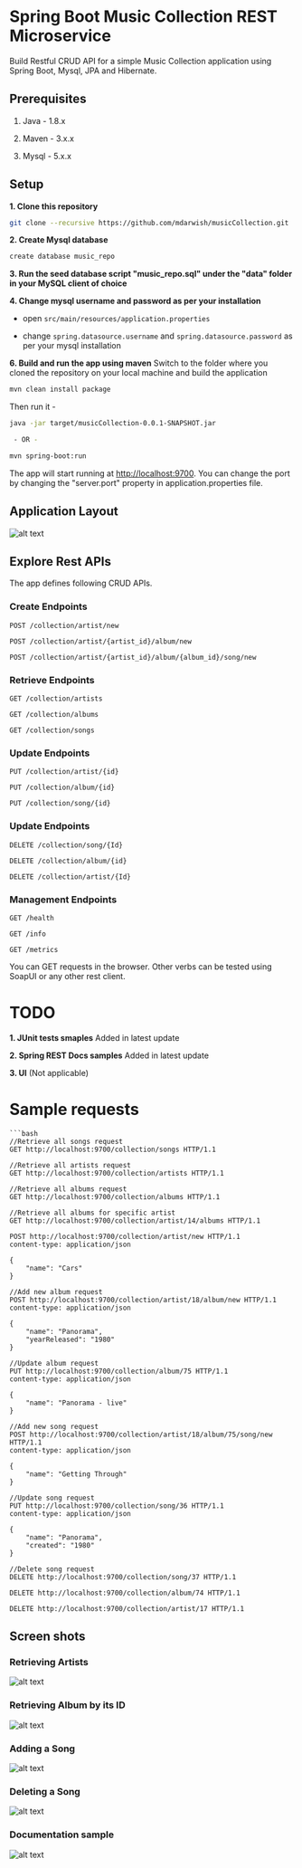 # Spring Boot Music Collection REST Microservice

Build Restful CRUD API for a simple Music Collection application using Spring Boot, Mysql, JPA and Hibernate.

## Prerequisites

1. Java - 1.8.x

2. Maven - 3.x.x

3. Mysql - 5.x.x

## Setup

**1. Clone this repository**

```bash
git clone --recursive https://github.com/mdarwish/musicCollection.git
```

**2. Create Mysql database**
```bash
create database music_repo
```

**3. Run the seed database script "music_repo.sql" under the "data" folder in your MySQL client of choice**

**4. Change mysql username and password as per your installation**

+ open `src/main/resources/application.properties`

+ change `spring.datasource.username` and `spring.datasource.password` as per your mysql installation

**6. Build and run the app using maven**
Switch to the folder where you cloned the repository on your local machine and build the application

```bash 
mvn clean install package
```
Then run it -

```bash
java -jar target/musicCollection-0.0.1-SNAPSHOT.jar

 - OR -

mvn spring-boot:run
```

The app will start running at <http://localhost:9700>. You can change the port by changing the "server.port" property in application.properties file.

## Application Layout
![alt text](https://github.com/mdarwish/musicCollection/blob/master/screens/project_structure.png?raw=true)

## Explore Rest APIs

The app defines following CRUD APIs.

### Create Endpoints
    POST /collection/artist/new

    POST /collection/artist/{artist_id}/album/new

    POST /collection/artist/{artist_id}/album/{album_id}/song/new

### Retrieve Endpoints
    GET /collection/artists
    
    GET /collection/albums
    
    GET /collection/songs
    
### Update Endpoints
    PUT /collection/artist/{id}
    
    PUT /collection/album/{id}

    PUT /collection/song/{id}

### Update Endpoints
	DELETE /collection/song/{Id}

	DELETE /collection/album/{id}
	
	DELETE /collection/artist/{Id}
	
### Management Endpoints
	GET /health

	GET /info

	GET /metrics

You can GET requests in the browser. Other verbs can be tested using SoapUI or any other rest client.

# TODO
**1. JUnit tests smaples**
Added in latest update

**2. Spring REST Docs samples**
Added in latest update

**3. UI** (Not applicable)

# Sample requests

	```bash
	//Retrieve all songs request
	GET http://localhost:9700/collection/songs HTTP/1.1
	
	//Retrieve all artists request
	GET http://localhost:9700/collection/artists HTTP/1.1
	
	//Retrieve all albums request
	GET http://localhost:9700/collection/albums HTTP/1.1
	
	//Retrieve all albums for specific artist
	GET http://localhost:9700/collection/artist/14/albums HTTP/1.1
	
	POST http://localhost:9700/collection/artist/new HTTP/1.1
	content-type: application/json
	
	{
	    "name": "Cars"
	}
	
	//Add new album request
	POST http://localhost:9700/collection/artist/18/album/new HTTP/1.1
	content-type: application/json
	
	{
	    "name": "Panorama",
	    "yearReleased": "1980"
	}
	
	//Update album request
	PUT http://localhost:9700/collection/album/75 HTTP/1.1
	content-type: application/json
	
	{
	    "name": "Panorama - live"
	}
	
	//Add new song request
	POST http://localhost:9700/collection/artist/18/album/75/song/new HTTP/1.1
	content-type: application/json
	
	{
	    "name": "Getting Through"
	}
	
	//Update song request
	PUT http://localhost:9700/collection/song/36 HTTP/1.1
	content-type: application/json
	
	{
	    "name": "Panorama",
	    "created": "1980"
	}
	
	//Delete song request
	DELETE http://localhost:9700/collection/song/37 HTTP/1.1
	
	DELETE http://localhost:9700/collection/album/74 HTTP/1.1
	
	DELETE http://localhost:9700/collection/artist/17 HTTP/1.1


## Screen shots

### Retrieving Artists
![alt text](https://github.com/mdarwish/musicCollection/blob/master/screens/Screenshot%20from%202017-12-31-Artists.png?raw=true)

### Retrieving Album by its ID
![alt text](https://github.com/mdarwish/musicCollection/blob/master/screens/Screenshot%20from%202017-12-31-AlbumById?raw=true)

### Adding a Song
![alt text](https://github.com/mdarwish/musicCollection/blob/master/screens/Screenshot%20from%202017-12-31-NewSong.png?raw=true)

### Deleting a Song
![alt text](https://github.com/mdarwish/musicCollection/blob/master/screens/Screenshot%20from%202018-01-01-DeleteSong.png?raw=true)

### Documentation sample
![alt text](https://github.com/mdarwish/musicCollection/blob/master/screens/Screenshot%20from%202018-01-RESTDocs.png?raw=true)
